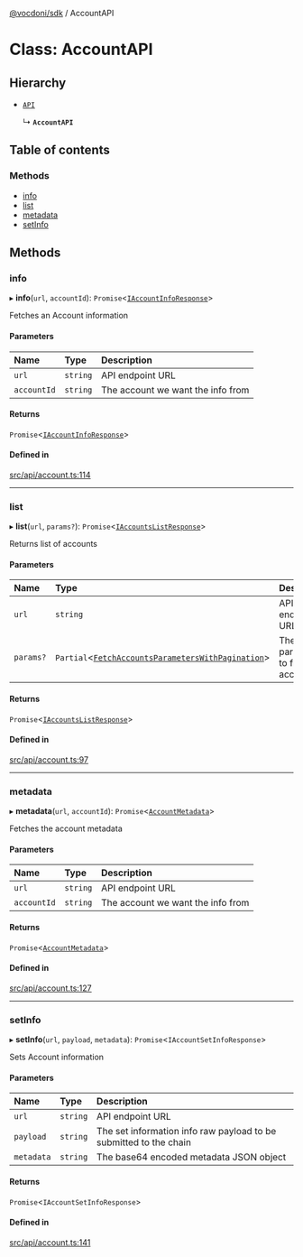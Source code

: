 [@vocdoni/sdk](/sdk) / AccountAPI

# Class: AccountAPI

## Hierarchy

- [`API`](API)

  ↳ **`AccountAPI`**

## Table of contents

### Methods

- [info](AccountAPI#info)
- [list](AccountAPI#list)
- [metadata](AccountAPI#metadata)
- [setInfo](AccountAPI#setinfo)

## Methods

### info

▸ **info**(`url`, `accountId`): `Promise`\<[`IAccountInfoResponse`](../interfaces/IAccountInfoResponse)\>

Fetches an Account information

#### Parameters

| Name | Type | Description |
| :------ | :------ | :------ |
| `url` | `string` | API endpoint URL |
| `accountId` | `string` | The account we want the info from |

#### Returns

`Promise`\<[`IAccountInfoResponse`](../interfaces/IAccountInfoResponse)\>

#### Defined in

[src/api/account.ts:114](https://github.com/vocdoni/vocdoni-sdk/blob/179c92b4cecfec787d968dc02b519f64ee15c5d3/src/api/account.ts#L114)

___

### list

▸ **list**(`url`, `params?`): `Promise`\<[`IAccountsListResponse`](../interfaces/IAccountsListResponse)\>

Returns list of accounts

#### Parameters

| Name | Type | Description |
| :------ | :------ | :------ |
| `url` | `string` | API endpoint URL |
| `params?` | `Partial`\<[`FetchAccountsParametersWithPagination`](../sdk-reference#fetchaccountsparameterswithpagination)\> | The parameters to filter the accounts |

#### Returns

`Promise`\<[`IAccountsListResponse`](../interfaces/IAccountsListResponse)\>

#### Defined in

[src/api/account.ts:97](https://github.com/vocdoni/vocdoni-sdk/blob/179c92b4cecfec787d968dc02b519f64ee15c5d3/src/api/account.ts#L97)

___

### metadata

▸ **metadata**(`url`, `accountId`): `Promise`\<[`AccountMetadata`](../interfaces/AccountMetadata)\>

Fetches the account metadata

#### Parameters

| Name | Type | Description |
| :------ | :------ | :------ |
| `url` | `string` | API endpoint URL |
| `accountId` | `string` | The account we want the info from |

#### Returns

`Promise`\<[`AccountMetadata`](../interfaces/AccountMetadata)\>

#### Defined in

[src/api/account.ts:127](https://github.com/vocdoni/vocdoni-sdk/blob/179c92b4cecfec787d968dc02b519f64ee15c5d3/src/api/account.ts#L127)

___

### setInfo

▸ **setInfo**(`url`, `payload`, `metadata`): `Promise`\<`IAccountSetInfoResponse`\>

Sets Account information

#### Parameters

| Name | Type | Description |
| :------ | :------ | :------ |
| `url` | `string` | API endpoint URL |
| `payload` | `string` | The set information info raw payload to be submitted to the chain |
| `metadata` | `string` | The base64 encoded metadata JSON object |

#### Returns

`Promise`\<`IAccountSetInfoResponse`\>

#### Defined in

[src/api/account.ts:141](https://github.com/vocdoni/vocdoni-sdk/blob/179c92b4cecfec787d968dc02b519f64ee15c5d3/src/api/account.ts#L141)
